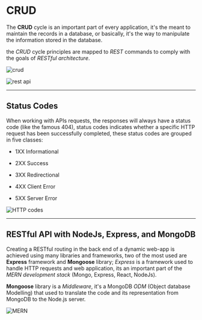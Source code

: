 # CRUD

The **CRUD** cycle is an important part of every application, it's the meant to maintain the records in a database, or basically, it's the way to manipulate the information stored in the database.

the *CRUD* cycle principles are mapped to *REST* commands to comply with the goals of *RESTful architecture*.

![crud](https://assets.website-files.com/5ff66329429d880392f6cba2/61c325278ba0dc1f5c550f27_CRUD%20acronym.png)

![rest api](https://www.astera.com/wp-content/uploads/2020/01/rest.png)

---

## Status Codes

When working with APIs requests, the responses will always have a status code (like the famous 404), status codes indicates whether a specific HTTP request has been successfully completed, these status codes are grouped in five classes:

- 1XX Informational

- 2XX Success

- 3XX Redirectional

- 4XX Client Error

- 5XX Server Error

![HTTP codes](https://camo.githubusercontent.com/c63f97d7f93fb91984b284ec40a544c6e39510c9c2bd2ac72eff962d4bbb6ee2/68747470733a2f2f73332d65752d776573742d312e616d617a6f6e6177732e636f6d2f69682d6d6174657269616c732f75706c6f6164732f75706c6f61645f65376533383362666238376237666332663639373836613633373162613964342e706e67)

---

## RESTful API with NodeJs, Express, and MongoDB

Creating a RESTful routing in the back end of a dynamic web-app is achieved using many libraries and frameworks, two of the most used are **Express** framework and **Mongoose** library; *Express* is a framework used to handle HTTP requests and web application, its an important part of the *MERN development stack* (Mongo, Express, React, NodeJs).

**Mongoose** library is a *Middleware*, it's a MongoDB *ODM* (Object database Modelling) that used to translate the code and its representation from MongoDB to the Node.js server.

![MERN](https://www.bocasay.com/wp-content/uploads/2020/03/MERN-stack-1.png)

